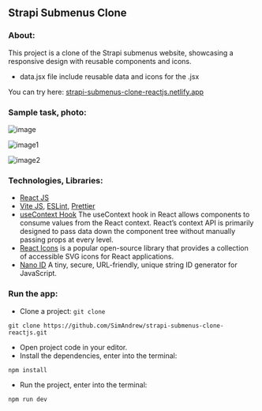 ## Strapi Submenus Clone

### About:

This project is a clone of the Strapi submenus website, showcasing a responsive design with reusable components and icons.

- data.jsx file include reusable data and icons for the .jsx

You can try here: [strapi-submenus-clone-reactjs.netlify.app](https://strapi-submenus-clone-reactjs.netlify.app)

### Sample task, photo:

![image](https://github.com/user-attachments/assets/c5871586-2d5f-4d75-ab08-e880ab0fe8a8)

![image1](https://github.com/user-attachments/assets/54e2673a-5ad8-4733-aff8-2b257a00bb85)

![image2](https://github.com/user-attachments/assets/9115752f-c9a3-4cc9-938a-17cef6a9c954)

### Technologies, Libraries:

- [React JS](https://react.dev/)
- [Vite JS](https://vitejs.dev/), [ESLint](https://eslint.org/), [Prettier](https://prettier.io/)
- [useContext Hook](https://react.dev/reference/react/useContext) The useContext hook in React allows components to consume values from the React context. React’s context API is primarily designed to pass data down the component tree without manually passing props at every level.
- [React Icons](https://react-icons.github.io/react-icons/) is a popular open-source library that provides a collection of accessible SVG icons for React applications.
- [Nano ID](https://github.com/ai/nanoid) A tiny, secure, URL-friendly, unique string ID generator for JavaScript.

### Run the app:

- Clone a project: `git clone`

```
git clone https://github.com/SimAndrew/strapi-submenus-clone-reactjs.git
```

- Open project code in your editor.
- Install the dependencies, enter into the terminal:

```
npm install
```

- Run the project, enter into the terminal:

```
npm run dev
```